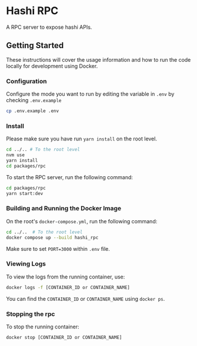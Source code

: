 # Hashi RPC

A RPC server to expose hashi APIs.

## Getting Started

These instructions will cover the usage information and how to run the code locally for development using Docker.

### Configuration

Configure the mode you want to run by editing the variable in `.env` by checking `.env.example`

```sh
cp .env.example .env
```

### Install

Please make sure you have run `yarn install` on the root level.

```sh
cd ../.. # To the root level
nvm use
yarn install
cd packages/rpc
```

To start the RPC server, run the following command:

```sh
cd packages/rpc
yarn start:dev
```

### Building and Running the Docker Image

On the root's `docker-compose.yml`, run the following command:

```sh
cd ../..  # To the root level
docker compose up --build hashi_rpc
```

Make sure to set `PORT=3000` within `.env` file.

### Viewing Logs

To view the logs from the running container, use:

```sh
docker logs -f [CONTAINER_ID or CONTAINER_NAME]
```

You can find the `CONTAINER_ID` or `CONTAINER_NAME` using `docker ps`.

### Stopping the rpc

To stop the running container:

```sh
docker stop [CONTAINER_ID or CONTAINER_NAME]
```